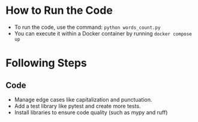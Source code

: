 # How to Run the Code

- To run the code, use the command: `python words_count.py`
- You can execute it within a Docker container by running `docker compose up`

# Following Steps
## Code
- Manage edge cases like capitalization and punctuation.
- Add a test library like pytest and create more tests.
- Install libraries to ensure code quality (such as mypy and ruff)
